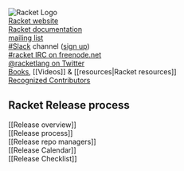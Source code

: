 ![Racket Logo](https://racket-lang.org/logo-and-text-1-2.png)  
[Racket website](http://racket-lang.org)  
[Racket documentation](http://docs.racket-lang.org)  
[mailing list](https://lists.racket-lang.org)  
[#Slack](https://racket.slack.com/) channel ([sign up](http://racket-slack.herokuapp.com/))  
[#racket IRC on freenode.net](https://botbot.me/freenode/racket/)  
[@racketlang on Twitter](https://twitter.com/racketlang)  
[Books](https://racket-lang.org/books.html), [[Videos]] & [[resources|Racket resources]]  
[Recognized Contributors](http://www.racket-lang.org/team.html)  
## Racket Release process
[[Release overview]]  
[[Release process]]  
[[Release repo managers]]  
[[Release Calendar]]  
[[Release Checklist]]  
